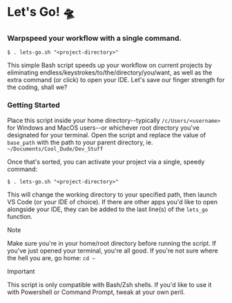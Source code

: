 # Let's Go! 🛸
### Warpspeed your workflow with a single command.

```
$ . lets-go.sh "<project-directory>"
```

This simple Bash script speeds up your workflow on current projects by eliminating endless/keystrokes/to/the/directory/you/want, as well as the extra command (or click) to open your IDE. Let's save our finger strength for the coding, shall we?

### Getting Started
Place this script inside your home directory--typically `/c/Users/<username>` for Windows and MacOS users--or whichever root directory you've designated for your terminal. Open the script and replace the value of `base_path` with the path to your parent directory, ie. `~/Documents/Cool_Dude/Dev_Stuff`

Once that's sorted, you can activate your project via a single, speedy command:

```
$ . lets-go.sh "<project-directory>"
```

This will change the working directory to your specified path, then launch VS Code (or your IDE of choice). If there are other apps you'd like to open alongside your IDE, they can be added to the last line(s) of the `lets_go` function. 

> [!NOTE]
> Make sure you're in your home/root directory before running the script. If you've just opened your terminal, you're all good. If you're not sure where the hell you are, go home: `cd ~`

> [!IMPORTANT]
> This script is only compatible with Bash/Zsh shells. If you'd like to use it with Powershell or Command Prompt, tweak at your own peril.
